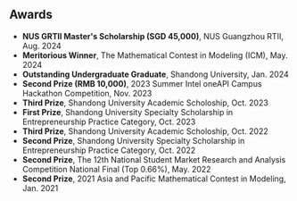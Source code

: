 ##  Awards
- **NUS GRTII Master's Scholarship (SGD 45,000)**, NUS Guangzhou RTII, Aug. 2024
- **Meritorious Winner**, The Mathematical Contest in Modeling (ICM), May. 2024
- **Outstanding Undergraduate Graduate**, Shandong University, Jan. 2024
- **Second Prize (RMB 10,000)**, 2023 Summer Intel oneAPI Campus Hackathon Competition, Nov. 2023
- **Third Prize**, Shandong University Academic Scholoship, Oct. 2023
- **First Prize**, Shandong University Specialty Scholarship in Entrepreneurship Practice Category, Oct. 2023
- **Third Prize**, Shandong University Academic Scholoship, Oct. 2022
- **Second Prize**, Shandong University Specialty Scholarship in Entrepreneurship Practice Category, Oct. 2022
- **Second Prize**, The 12th National Student Market Research and Analysis Competition National Final (Top 0.66%), May. 2022
- **Second Prize**, 2021 Asia and Pacific Mathematical Contest in Modeling, Jan. 2021

